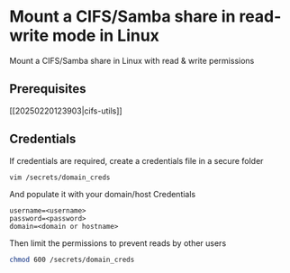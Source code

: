 # Mount a CIFS/Samba share in read-write mode in Linux

Mount a CIFS/Samba share in Linux with read & write permissions

## Prerequisites

[[20250220123903|cifs-utils]]

## Credentials

If credentials are required, create a credentials file in a secure folder

```bash
vim /secrets/domain_creds
```

And populate it with your domain/host Credentials

```
username=<username>
password=<password>
domain=<domain or hostname>
```

Then limit the permissions to prevent reads by other users

```bash
chmod 600 /secrets/domain_creds
```







